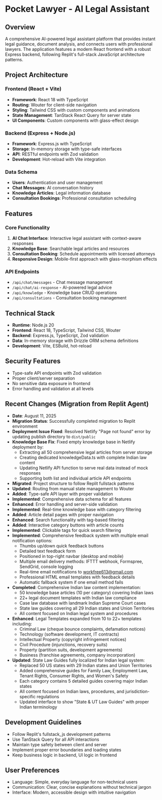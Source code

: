 # Pocket Lawyer - AI Legal Assistant

## Overview
A comprehensive AI-powered legal assistant platform that provides instant legal guidance, document analysis, and connects users with professional lawyers. The application features a modern React frontend with a robust Express backend, following Replit's full-stack JavaScript architecture patterns.

## Project Architecture

### Frontend (React + Vite)
- **Framework**: React 18 with TypeScript
- **Routing**: Wouter for client-side navigation
- **Styling**: Tailwind CSS with custom components and animations
- **State Management**: TanStack React Query for server state
- **UI Components**: Custom components with glass-effect design

### Backend (Express + Node.js)
- **Framework**: Express.js with TypeScript
- **Storage**: In-memory storage with type-safe interfaces
- **API**: RESTful endpoints with Zod validation
- **Development**: Hot-reload with Vite integration

### Data Schema
- **Users**: Authentication and user management
- **Chat Messages**: AI conversation history
- **Knowledge Articles**: Legal information database
- **Consultation Bookings**: Professional consultation scheduling

## Features

### Core Functionality
1. **AI Chat Interface**: Interactive legal assistant with context-aware responses
2. **Knowledge Base**: Searchable legal articles and resources
3. **Consultation Booking**: Schedule appointments with licensed attorneys
4. **Responsive Design**: Mobile-first approach with glass-morphism effects

### API Endpoints
- `/api/chat/messages` - Chat message management
- `/api/chat/ai-response` - AI-powered legal advice
- `/api/knowledge` - Knowledge base CRUD operations
- `/api/consultations` - Consultation booking management

## Technical Stack
- **Runtime**: Node.js 20
- **Frontend**: React 18, TypeScript, Tailwind CSS, Wouter
- **Backend**: Express.js, TypeScript, Zod validation
- **Data**: In-memory storage with Drizzle ORM schema definitions
- **Development**: Vite, ESBuild, hot-reload

## Security Features
- Type-safe API endpoints with Zod validation
- Proper client/server separation
- No sensitive data exposure in frontend
- Error handling and validation at all levels

## Recent Changes (Migration from Replit Agent)
- **Date**: August 11, 2025
- **Migration Status**: Successfully completed migration to Replit environment
- **Deployment Issue Fixed**: Resolved Netlify "Page not found" error by updating publish directory to `dist/public`
- **Knowledge Base Fix**: Fixed empty knowledge base in Netlify deployment by:
  - Extracting all 50 comprehensive legal articles from server storage
  - Creating dedicated knowledgeData.ts with complete Indian law content  
  - Updating Netlify API function to serve real data instead of mock responses
  - Supporting both list and individual article API endpoints
- **Migrated**: Project structure to follow Replit fullstack patterns
- **Updated**: Routing from manual state management to Wouter
- **Added**: Type-safe API layer with proper validation
- **Implemented**: Comprehensive data schema for all features
- **Enhanced**: Error handling and server-side validation
- **Implemented**: Real-time knowledge base with category filtering
- **Added**: Article detail pages with proper navigation
- **Enhanced**: Search functionality with tag-based filtering
- **Added**: Interactive category buttons with article counts
- **Implemented**: Clickable tags for quick search filtering
- **Implemented**: Comprehensive feedback system with multiple email notification options:
  - Thumbs up/down quick feedback buttons
  - Detailed text feedback form
  - Positioned in top-right navbar (desktop and mobile)
  - Multiple email delivery methods: IFTTT webhook, Formspree, SendGrid, console logging
  - Real-time email notifications to workfree613@gmail.com
  - Professional HTML email templates with feedback details
  - Automatic fallback system if one email method fails
- **Completed**: Comprehensive Indian law content implementation:
  - 50 knowledge base articles (10 per category) covering Indian laws
  - 22+ legal document templates with Indian law compliance
  - Case law database with landmark Indian Supreme Court cases
  - State law guides covering all 29 Indian states and Union Territories
  - All content focused on Indian legal system and procedures
- **Enhanced**: Legal Templates expanded from 10 to 22+ templates including:
  - Criminal Law (cheque bounce complaints, defamation notices)
  - Technology (software development, IT contracts)
  - Intellectual Property (copyright infringement notices)
  - Civil Procedure (injunctions, recovery suits)
  - Property (partition suits, development agreements)
  - Business (franchise agreements, company incorporation)
- **Updated**: State Law Guides fully localized for Indian legal system:
  - Replaced 50 US states with 29 Indian states and Union Territories
  - Added comprehensive guides for Family Law, Employment Law, Tenant Rights, Consumer Rights, and Women's Safety
  - Each category contains 5 detailed guides covering major Indian states
  - All content focused on Indian laws, procedures, and jurisdiction-specific regulations
  - Updated interface to show "State & UT Law Guides" with proper Indian terminology

## Development Guidelines
- Follow Replit's fullstack_js development patterns
- Use TanStack Query for all API interactions
- Maintain type safety between client and server
- Implement proper error boundaries and loading states
- Keep business logic in backend, UI logic in frontend

## User Preferences
- Language: Simple, everyday language for non-technical users
- Communication: Clear, concise explanations without technical jargon
- Interface: Modern, accessible design with intuitive navigation